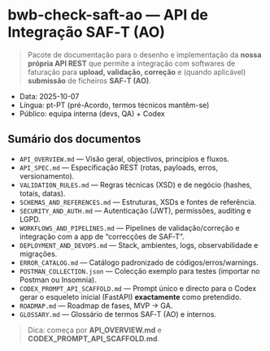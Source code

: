 # bwb-check-saft-ao — API de Integração SAF‑T (AO)

> Pacote de documentação para o desenho e implementação da **nossa própria API REST** que permite a integração com softwares de faturação para **upload, validação, correção** e (quando aplicável) **submissão** de ficheiros **SAF‑T (AO)**.

- Data: 2025-10-07
- Língua: pt-PT (pré-Acordo, termos técnicos mantêm-se)
- Público: equipa interna (devs, QA) + Codex

## Sumário dos documentos

- `API_OVERVIEW.md` — Visão geral, objectivos, princípios e fluxos.
- `API_SPEC.md` — Especificação REST (rotas, payloads, erros, versionamento).
- `VALIDATION_RULES.md` — Regras técnicas (XSD) e de negócio (hashes, totais, datas).
- `SCHEMAS_AND_REFERENCES.md` — Estruturas, XSDs e fontes de referência.
- `SECURITY_AND_AUTH.md` — Autenticação (JWT), permissões, auditing e LGPD.
- `WORKFLOWS_AND_PIPELINES.md` — Pipelines de validação/correção e integração com a app de “correcções de SAF‑T”.
- `DEPLOYMENT_AND_DEVOPS.md` — Stack, ambientes, logs, observabilidade e migrações.
- `ERROR_CATALOG.md` — Catálogo padronizado de códigos/erros/warnings.
- `POSTMAN_COLLECTION.json` — Colecção exemplo para testes (importar no Postman ou Insomnia).
- `CODEX_PROMPT_API_SCAFFOLD.md` — Prompt único e directo para o Codex gerar o esqueleto inicial (FastAPI) **exactamente** como pretendido.
- `ROADMAP.md` — Roadmap de fases, MVP → GA.
- `GLOSSARY.md` — Glossário de termos SAF‑T (AO) e internos.

> Dica: começa por **API_OVERVIEW.md** e **CODEX_PROMPT_API_SCAFFOLD.md**.
